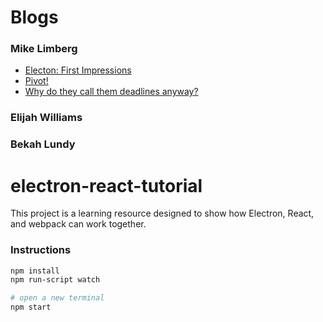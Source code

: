 
# Blogs

### Mike Limberg
* [Electon: First Impressions](https://medium.com/@limbergmike/electron-first-impressions-43ce4942df17)
* [Pivot!](https://medium.com/@limbergmike/pivot-46035d62e7ec)
* [Why do they call them deadlines anyway?](https://medium.com/@limbergmike/post-mortem-13a92387d0c8)

### Elijah Williams

### Bekah Lundy

# electron-react-tutorial

This project is a learning resource designed to show how Electron, React, and webpack can work together.

### Instructions

```bash
npm install
npm run-script watch

# open a new terminal
npm start
```
